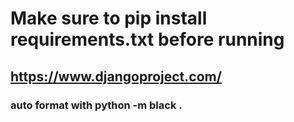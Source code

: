 # Make sure to pip install requirements.txt before running
## https://www.djangoproject.com/

### auto format with python -m black .